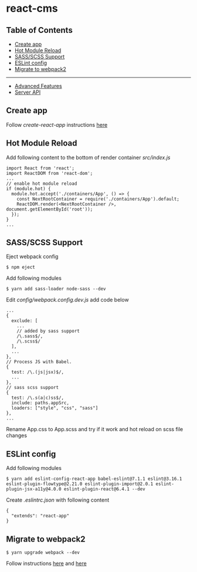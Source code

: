 # react-cms
## Table of Contents

- [Create app](#create-app)
- [Hot Module Reload](#hot-module-reload)
- [SASS/SCSS Support](#sass-support)
- [ESLint config](#eslint-config)
- [Migrate to webpack2](#migrate-to-webpack2)
---
- [Advanced Features](README_ADVANCED.md)
- [Server API](README_API_AUTH.md)

## Create app

Follow *create-react-app* instructions [here](CREATE_REACT_APP.md)

## Hot Module Reload
Add following content to the bottom of render container *src/index.js*
```
import React from 'react';
import ReactDOM from 'react-dom';
...
// enable hot module reload
if (module.hot) {
  module.hot.accept('./containers/App', () => {
    const NextRootContainer = require('./containers/App').default;
    ReactDOM.render(<NextRootContainer />, document.getElementById('root'));
  });
}
...
```
## SASS/SCSS Support
Eject webpack config
```
$ npm eject
```
Add following modules
```
$ yarn add sass-loader node-sass --dev
```
Edit *config/webpack.config.dev.js* add code below
```
...
{
  exclude: [
    ...
    // added by sass support
    /\.sass$/,
    /\.scss$/
  ],
  ...
},
// Process JS with Babel.
{
  test: /\.(js|jsx)$/,
  ...
},
// sass scss support
{
  test: /\.s(a|c)ss$/,
  include: paths.appSrc,
  loaders: ["style", "css", "sass"]
},
...
```
Rename App.css to App.scss and try if it work and hot reload on scss file changes
## ESLint config
Add following modules
```
$ yarn add eslint-config-react-app babel-eslint@7.1.1 eslint@3.16.1 eslint-plugin-flowtype@2.21.0 eslint-plugin-import@2.0.1 eslint-plugin-jsx-a11y@4.0.0 eslint-plugin-react@6.4.1 --dev
```
Create *.eslintrc.json* with following content
```
{
  "extends": "react-app"
}
```
## Migrate to webpack2
```
$ yarn upgrade webpack --dev
```
Follow instructions [here](http://javascriptplayground.com/blog/2016/10/moving-to-webpack-2/) and [here](https://webpack.js.org/guides/migrating/)



